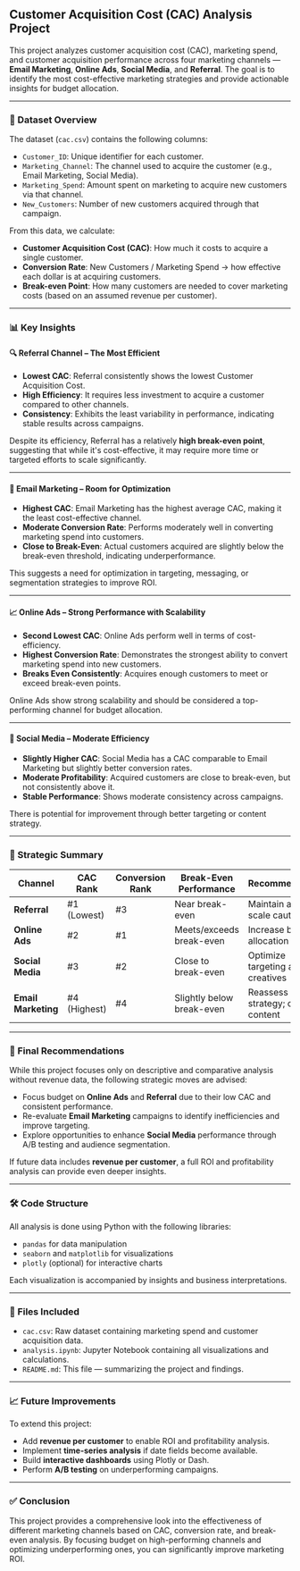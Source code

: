 ## Customer Acquisition Cost (CAC) Analysis Project

This project analyzes customer acquisition cost (CAC), marketing spend, and customer acquisition performance across four marketing channels — **Email Marketing**, **Online Ads**, **Social Media**, and **Referral**. The goal is to identify the most cost-effective marketing strategies and provide actionable insights for budget allocation.

---

### 📁 Dataset Overview

The dataset (`cac.csv`) contains the following columns:

- `Customer_ID`: Unique identifier for each customer.
- `Marketing_Channel`: The channel used to acquire the customer (e.g., Email Marketing, Social Media).
- `Marketing_Spend`: Amount spent on marketing to acquire new customers via that channel.
- `New_Customers`: Number of new customers acquired through that campaign.

From this data, we calculate:
- **Customer Acquisition Cost (CAC)**: How much it costs to acquire a single customer.
- **Conversion Rate**: New Customers / Marketing Spend → how effective each dollar is at acquiring customers.
- **Break-even Point**: How many customers are needed to cover marketing costs (based on an assumed revenue per customer).

---

### 📊 Key Insights

#### 🔍 Referral Channel – The Most Efficient
- **Lowest CAC**: Referral consistently shows the lowest Customer Acquisition Cost.
- **High Efficiency**: It requires less investment to acquire a customer compared to other channels.
- **Consistency**: Exhibits the least variability in performance, indicating stable results across campaigns.

Despite its efficiency, Referral has a relatively **high break-even point**, suggesting that while it's cost-effective, it may require more time or targeted efforts to scale significantly.

---

#### 📧 Email Marketing – Room for Optimization
- **Highest CAC**: Email Marketing has the highest average CAC, making it the least cost-effective channel.
- **Moderate Conversion Rate**: Performs moderately well in converting marketing spend into customers.
- **Close to Break-Even**: Actual customers acquired are slightly below the break-even threshold, indicating underperformance.

This suggests a need for optimization in targeting, messaging, or segmentation strategies to improve ROI.

---

#### 📈 Online Ads – Strong Performance with Scalability
- **Second Lowest CAC**: Online Ads perform well in terms of cost-efficiency.
- **Highest Conversion Rate**: Demonstrates the strongest ability to convert marketing spend into new customers.
- **Breaks Even Consistently**: Acquires enough customers to meet or exceed break-even points.

Online Ads show strong scalability and should be considered a top-performing channel for budget allocation.

---

#### 📱 Social Media – Moderate Efficiency
- **Slightly Higher CAC**: Social Media has a CAC comparable to Email Marketing but slightly better conversion rates.
- **Moderate Profitability**: Acquired customers are close to break-even, but not consistently above it.
- **Stable Performance**: Shows moderate consistency across campaigns.

There is potential for improvement through better targeting or content strategy.

---

### 🧠 Strategic Summary

| Channel         | CAC Rank | Conversion Rank | Break-Even Performance | Recommendation |
|----------------|----------|------------------|------------------------|----------------|
| **Referral**     | #1 (Lowest) | #3               | Near break-even       | Maintain and scale cautiously |
| **Online Ads**   | #2       | #1               | Meets/exceeds break-even | Increase budget allocation |
| **Social Media** | #3       | #2               | Close to break-even    | Optimize targeting and creatives |
| **Email Marketing** | #4 (Highest) | #4              | Slightly below break-even | Reassess strategy; optimize content |

---

### 🚀 Final Recommendations

While this project focuses only on descriptive and comparative analysis without revenue data, the following strategic moves are advised:
- Focus budget on **Online Ads** and **Referral** due to their low CAC and consistent performance.
- Re-evaluate **Email Marketing** campaigns to identify inefficiencies and improve targeting.
- Explore opportunities to enhance **Social Media** performance through A/B testing and audience segmentation.

If future data includes **revenue per customer**, a full ROI and profitability analysis can provide even deeper insights.

---

### 🛠️ Code Structure

All analysis is done using Python with the following libraries:
- `pandas` for data manipulation
- `seaborn` and `matplotlib` for visualizations
- `plotly` (optional) for interactive charts

Each visualization is accompanied by insights and business interpretations.

---

### 📁 Files Included

- `cac.csv`: Raw dataset containing marketing spend and customer acquisition data.
- `analysis.ipynb`: Jupyter Notebook containing all visualizations and calculations.
- `README.md`: This file — summarizing the project and findings.

---

### 📈 Future Improvements

To extend this project:
- Add **revenue per customer** to enable ROI and profitability analysis.
- Implement **time-series analysis** if date fields become available.
- Build **interactive dashboards** using Plotly or Dash.
- Perform **A/B testing** on underperforming campaigns.

---

### ✅ Conclusion

This project provides a comprehensive look into the effectiveness of different marketing channels based on CAC, conversion rate, and break-even analysis. By focusing budget on high-performing channels and optimizing underperforming ones, you can significantly improve marketing ROI.
